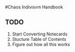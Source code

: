 #Chaos Indivisvm Handbook

## TODO

1. Start Converting Notecards
2. Stucture Table of Contents
3. Figure out how all this works

